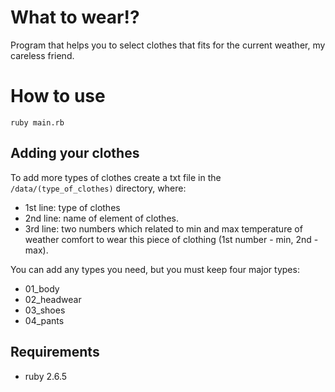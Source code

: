 # What to wear!? 

Program that helps you to select clothes that fits for the current weather, my careless friend. 

# How to use

`ruby main.rb`

## Adding your clothes

To add more types of clothes create a txt file in the `/data/(type_of_clothes)` directory, where: 

- 1st line: type of clothes 
- 2nd line: name of element of clothes.
- 3rd line: two numbers which related to min and max temperature of weather comfort to wear this piece of clothing (1st number - min, 2nd - max).

You can add any types you need, but you must keep four major types: 
- 01_body
- 02_headwear
- 03_shoes
- 04_pants

## Requirements 
 
- ruby 2.6.5 
